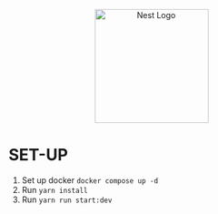 <p align="center">
  <a href="http://nestjs.com/" target="blank"><img src="https://nestjs.com/img/logo-small.svg" width="200" alt="Nest Logo" /></a>
</p>
 
 # SET-UP

1. Set up docker `docker compose up -d`
2. Run `yarn install`
3. Run `yarn run start:dev`
